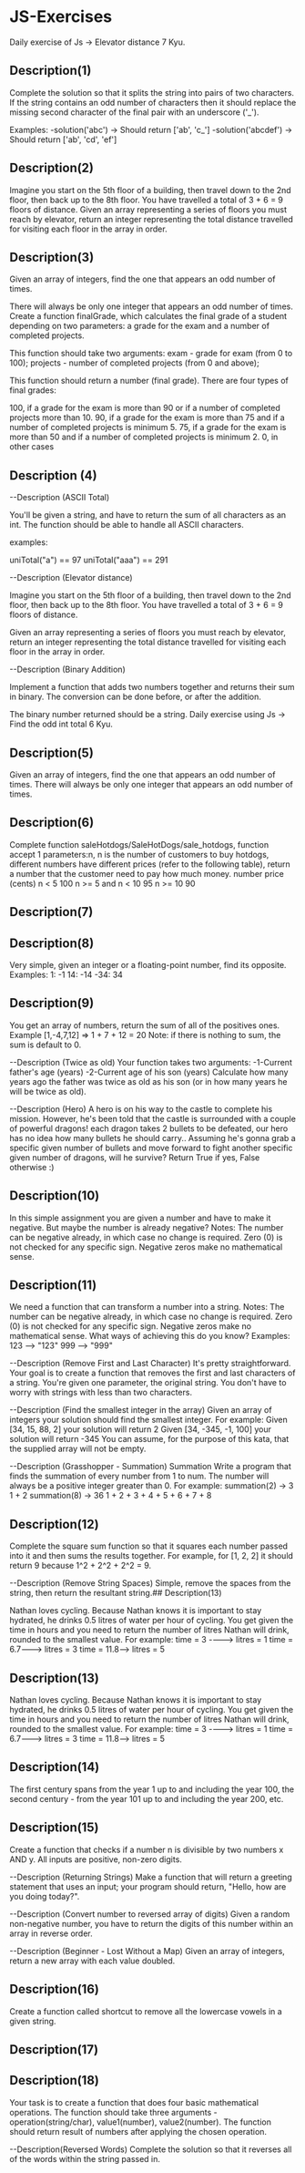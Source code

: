 # JS-Exercises

Daily exercise of Js -> Elevator distance 7 Kyu.

## Description(1)

Complete the solution so that it splits the string into pairs of two characters.
If the string contains an odd number of characters then it should replace the missing 
second character of the final pair with an underscore ('_').

Examples:
-solution('abc') -> Should return ['ab', 'c_']
-solution('abcdef') -> Should return ['ab', 'cd', 'ef']

## Description(2)

Imagine you start on the 5th floor of a building, then travel down to the 2nd floor, then back up to the 8th floor. You have travelled a total of 3 + 6 = 9 floors of distance.
Given an array representing a series of floors you must reach by elevator, return an integer representing the total distance travelled for visiting each floor in the array in order.
## Description(3)

Given an array of integers, find the one that appears an odd number of times.

There will always be only one integer that appears an odd number of times.
Create a function finalGrade, which calculates the final grade of a student depending on two parameters: a grade for the exam and a number of completed projects.

This function should take two arguments: exam - grade for exam (from 0 to 100); projects - number of completed projects (from 0 and above);

This function should return a number (final grade). There are four types of final grades:

100, if a grade for the exam is more than 90 or if a number of completed projects more than 10.
90, if a grade for the exam is more than 75 and if a number of completed projects is minimum 5.
75, if a grade for the exam is more than 50 and if a number of completed projects is minimum 2.
0, in other cases
## Description (4)

--Description (ASCII Total)

You'll be given a string, and have to return the sum of all characters as an int. The function should be able to handle all ASCII characters.

examples:

uniTotal("a") == 97 uniTotal("aaa") == 291

--Description (Elevator distance)

Imagine you start on the 5th floor of a building, then travel down to the 2nd floor, then back up to the 8th floor. You have travelled a total of 3 + 6 = 9 floors of distance.

Given an array representing a series of floors you must reach by elevator, return an integer representing the total distance travelled for visiting each floor in the array in order.

--Description (Binary Addition)

Implement a function that adds two numbers together and returns their sum in binary. The conversion can be done before, or after the addition.

The binary number returned should be a string.
Daily exercise using Js -> Find the odd int total 6 Kyu.

## Description(5)

Given an array of integers, find the one that appears an odd number of times.
There will always be only one integer that appears an odd number of times.

## Description(6)

Complete function saleHotdogs/SaleHotDogs/sale_hotdogs, function accept 1 parameters:n, n is the number of customers to buy hotdogs, different numbers have different prices (refer to the following table), return a number that the customer need to pay how much money.
number	price (cents)
n < 5	100
n >= 5 and n < 10	95
n >= 10	90
## Description(7)


## Description(8)

Very simple, given an integer or a floating-point number, find its opposite.
Examples:
1: -1
14: -14
-34: 34

## Description(9)

You get an array of numbers, return the sum of all of the positives ones.
Example [1,-4,7,12] => 1 + 7 + 12 = 20
Note: if there is nothing to sum, the sum is default to 0.

--Description (Twice as old)
Your function takes two arguments:
-1-Current father's age (years)
-2-Current age of his son (years)
Сalculate how many years ago the father was twice as old as his son (or in how many years he will be twice as old).

--Description (Hero)
A hero is on his way to the castle to complete his mission. However, he's been told that the castle is surrounded with a couple of powerful dragons! each dragon takes 2 bullets to be defeated, our hero has no idea how many bullets he should carry.. Assuming he's gonna grab a specific given number of bullets and move forward to fight another specific given number of dragons, will he survive?
Return True if yes, False otherwise :)

## Description(10)

In this simple assignment you are given a number and have to make it negative. But maybe the number is already negative?
Notes:
The number can be negative already, in which case no change is required.
Zero (0) is not checked for any specific sign. Negative zeros make no mathematical sense.

## Description(11)

We need a function that can transform a number into a string.
Notes:
The number can be negative already, in which case no change is required.
Zero (0) is not checked for any specific sign. Negative zeros make no mathematical sense.
What ways of achieving this do you know?
Examples:
123 --> "123"
999 --> "999"

--Description (Remove First and Last Character)
It's pretty straightforward. Your goal is to create a function that removes the first and last characters of a string. You're given one parameter, the original string. You don't have to worry with strings with less than two characters.

--Description (Find the smallest integer in the array)
Given an array of integers your solution should find the smallest integer.
For example:
Given [34, 15, 88, 2] your solution will return 2
Given [34, -345, -1, 100] your solution will return -345
You can assume, for the purpose of this kata, that the supplied array will not be empty.

--Description (Grasshopper - Summation)
Summation
Write a program that finds the summation of every number from 1 to num. The number will always be a positive integer greater than 0.
For example:
summation(2) -> 3
1 + 2
summation(8) -> 36
1 + 2 + 3 + 4 + 5 + 6 + 7 + 8
## Description(12)

Complete the square sum function so that it squares each number passed into it and then sums the results together.
For example, for [1, 2, 2] it should return 9 because 1^2 + 2^2 + 2^2 = 9.

--Description (Remove String Spaces)
Simple, remove the spaces from the string, then return the resultant string.## Description(13)

Nathan loves cycling.
Because Nathan knows it is important to stay hydrated, he drinks 0.5 litres of water per hour of cycling.
You get given the time in hours and you need to return the number of litres Nathan will drink, rounded to the smallest value.
For example:
time = 3 ----> litres = 1
time = 6.7---> litres = 3
time = 11.8--> litres = 5
## Description(13)

Nathan loves cycling.
Because Nathan knows it is important to stay hydrated, he drinks 0.5 litres of water per hour of cycling.
You get given the time in hours and you need to return the number of litres Nathan will drink, rounded to the smallest value.
For example:
time = 3 ----> litres = 1
time = 6.7---> litres = 3
time = 11.8--> litres = 5

## Description(14)

The first century spans from the year 1 up to and including the year 100, the second century - from the year 101 up to and including the year 200, etc.
## Description(15)

Create a function that checks if a number n is divisible by two numbers x AND y. All inputs are positive, non-zero digits.

--Description (Returning Strings)
Make a function that will return a greeting statement that uses an input; your program should return, "Hello, <name> how are you doing today?".

--Description (Convert number to reversed array of digits)
Given a random non-negative number, you have to return the digits of this number within an array in reverse order.

--Description (Beginner - Lost Without a Map)
Given an array of integers, return a new array with each value doubled.

## Description(16)

Create a function called shortcut to remove all the lowercase vowels in a given string.
## Description(17)


## Description(18)

Your task is to create a function that does four basic mathematical operations.
The function should take three arguments - operation(string/char), value1(number), value2(number).
The function should return result of numbers after applying the chosen operation.

--Description(Reversed Words)
Complete the solution so that it reverses all of the words within the string passed in.